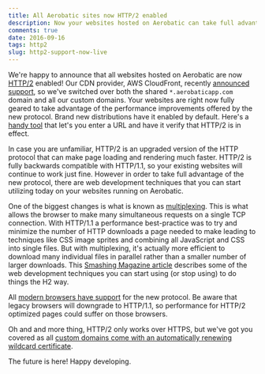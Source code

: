 ```yaml
---
title: All Aerobatic sites now HTTP/2 enabled
description: Now your websites hosted on Aerobatic can take full advantage of the performance benefits of HTTP/2.
comments: true
date: 2016-09-16
tags: http2
slug: http2-support-now-live
---
```


We're happy to announce that all websites hosted on Aerobatic are now [HTTP/2](http://qnimate.com/post-series/http2-complete-tutorial/) enabled! Our CDN provider, AWS CloudFront, recently [announced support](https://aws.amazon.com/about-aws/whats-new/2016/09/amazon-cloudfront-now-supports-http2/), so we've switched over both the shared `*.aerobaticapp.com` domain and all our custom domains. Your websites are right now fully geared to take advantage of the performance improvements offered by the new protocol. Brand new distributions have it enabled by default. Here's a [handy tool](https://tools.keycdn.com/http2-test) that let's you enter a URL and have it verify that HTTP/2 is in effect.

In case you are unfamiliar, HTTP/2 is an upgraded version of the HTTP protocol that can make page loading and rendering much faster. HTTP/2 is fully backwards compatible with HTTP/1.1, so your existing websites will continue to work just fine. However in order to take full advantage of the new protocol, there are web development techniques that you can start utilizing today on your websites running on Aerobatic.

One of the biggest changes is what is known as [multiplexing](http://qnimate.com/what-is-multiplexing-in-http2/). This is what allows the browser to make many simultaneous requests on a single TCP connection. With HTTP/1.1 a performance best-practice was to try and minimize the number of HTTP downloads a page needed to make leading to techniques like CSS image sprites and combining all JavaScript and CSS into single files. But with multiplexing, it's actually more efficient to download many individual files in parallel rather than a smaller number of larger downloads. This [Smashing Magazine article](https://www.smashingmagazine.com/2016/02/getting-ready-for-http2/#how-to-prepare-for-http2-now) describes some of the web development techniques you can start using (or stop using) to do things the H2 way.

All [modern browsers have support](http://caniuse.com/#feat=http2) for the new protocol. Be aware that legacy browsers will downgrade to HTTP/1.1, so performance for HTTP/2 optimized pages could suffer on those browsers.

Oh and and more thing, HTTP/2 only works over HTTPS, but we've got you covered as all [custom domains come with an automatically renewing wildcard certificate](/docs/custom-domains-ssl/).

The future is here! Happy developing.

